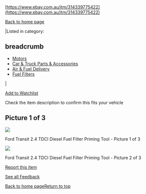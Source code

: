 [https://www.ebay.com.au/itm/314339775422](https://www.ebay.com.au/itm/314339775422)

  

[Back to home page](https://www.ebay.com.au/)

|Listed in category:

## breadcrumb

- [Motors](https://www.ebay.com.au/b/Motors/bn_7001220158)
- [Car & Truck Parts & Accessories](https://www.ebay.com.au/b/Car-Truck-Parts-Accessories/6030/bn_1617500)
- [Air & Fuel Delivery](https://www.ebay.com.au/b/Car-Truck-Air-Fuel-Delivery/33549/bn_2200454)
- [Fuel Filters](https://www.ebay.com.au/b/Car-Truck-Fuel-Filters/33660/bn_2210381)

|

[Add to Watchlist](https://www.ebay.com.au/myb/WatchListAdd?item=314339775422&rt=nc&sourcePage=4340&tagId=-99&SubmitAction.AddToListVI=x&ssPageName=VIP%3Awatchlink%3Atop%3Aen&_trksid=p4429486.m2548.l1359&etn=Watch+list)

Check the item description to confirm this fits your vehicle

## Picture 1 of 3

[![](https://i.ebayimg.com/images/g/qqQAAOSwv1FkLq6f/s-l500.png)](https://i.ebayimg.com/images/g/qqQAAOSwv1FkLq6f/s-l500.png)

Ford Transit 2.4 TDCI Diesel Fuel Filter Priming Tool - Picture 1 of 3

[![](https://i.ebayimg.com/images/g/G2MAAOSw61Jjy~Mc/s-l1600.png)](https://i.ebayimg.com/images/g/G2MAAOSw61Jjy~Mc/s-l1600.png)

Ford Transit 2.4 TDCI Diesel Fuel Filter Priming Tool - Picture 2 of 3

[Report this item](https://ocswf.ebay.com.au/rti/compose?seller=ecommtrading&rt=nc&rmvHdr=true&_trksid=p4429486.m2548.l2566&items=314339775422)

[See all Feedback](https://www.ebay.com.au/fdbk/feedback_profile/ecommtrading?filter=feedback_page%3ARECEIVED_AS_SELLER&q=314339775422&sort=RELEVANCE)

[Back to home page](https://www.ebay.com.au/)[Return to top](https://www.ebay.com.au/itm/314339775422#)